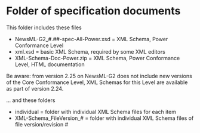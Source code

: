 # Folder of specification documents

This folder includes these files

- NewsML-G2_#.##-spec-All-Power.xsd = XML Schema, Power Conformance Level
- xml.xsd = basic XML Schema, required by some XML editors
- XML-Schema-Doc-Power.zip = XML Schema, Power Conformance Level, HTML documentation

Be aware: from version 2.25 on NewsML-G2 does not include new versions of the Core Conformance Level, XML Schemas for this Level are available as part of version 2.24.

... and these folders

- individual = folder with individual XML Schema files for each item
- XML-Schema_FileVersion_# = folder with individual XML Schema files of file version/revision #

